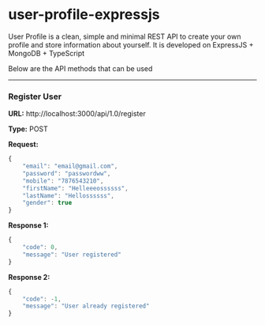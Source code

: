 # user-profile-expressjs
User Profile is a clean, simple and minimal REST API to create your own profile and store information about yourself. It is developed on ExpressJS + MongoDB + TypeScript


Below are the API methods that can be used

___
### Register User

**URL:** http://localhost:3000/api/1.0/register

**Type:** POST

**Request:**
```javascript
{
	"email": "email@gmail.com",
	"password": "passwordww",
	"mobile": "7876543210",
	"firstName": "Helleeeossssss",
	"lastName": "Hellossssss",
	"gender": true
}
```

**Response 1:**
```javascript
{
	"code": 0,
	"message": "User registered"
}
```

**Response 2:**
```javascript
{
	"code": -1,
	"message": "User already registered"
}
```
